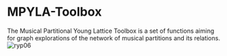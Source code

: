 # MPYLA-Toolbox
The Musical Partitional Young Lattice Toolbox is a set of functions aiming for graph explorations of the network of musical partitions and its relations. 
![ryp06](https://github.com/Pauxygnunes/MPYL-Toolbox/assets/30673056/674b4a6f-3914-4835-9172-caa88d66c2cd)
